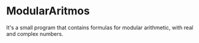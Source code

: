 # ModularAritmos
It's a small program that contains formulas for modular arithmetic, with real and complex numbers.
